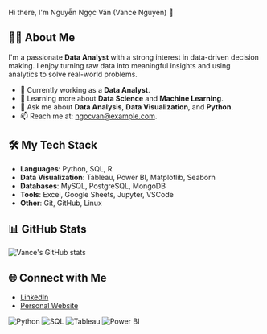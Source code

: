 Hi there, I'm Nguyễn Ngọc Văn (Vance Nguyen) 👋 

## 👨‍💼 About Me
I'm a passionate **Data Analyst** with a strong interest in data-driven decision making. I enjoy turning raw data into meaningful insights and using analytics to solve real-world problems.

- 🔭 Currently working as a **Data Analyst**.
- 🌱 Learning more about **Data Science** and **Machine Learning**.
- 💬 Ask me about **Data Analysis**, **Data Visualization**, and **Python**.
- 📫 Reach me at: [ngocvan@example.com](mailto:vancenguyen.work@gmail.com).

## 🛠️ My Tech Stack
- **Languages**: Python, SQL, R
- **Data Visualization**: Tableau, Power BI, Matplotlib, Seaborn
- **Databases**: MySQL, PostgreSQL, MongoDB
- **Tools**: Excel, Google Sheets, Jupyter, VSCode
- **Other**: Git, GitHub, Linux

## 📊 GitHub Stats
![Vance's GitHub stats](https://github-readme-stats.vercel.app/api?username=vancenguyen&show_icons=true&theme=radical)

## 🌐 Connect with Me
- [LinkedIn](https://www.linkedin.com/in/vance-nguyen-career/)
- [Personal Website](https://vcgconsulting.id.vn)

![Python](https://img.shields.io/badge/-Python-3776AB?logo=python&logoColor=white)
![SQL](https://img.shields.io/badge/-SQL-4479A1?logo=MySQL&logoColor=white)
![Tableau](https://img.shields.io/badge/-Tableau-E97627?logo=Tableau&logoColor=white)
![Power BI](https://img.shields.io/badge/-Power_BI-F2C811?logo=power-bi&logoColor=white)

